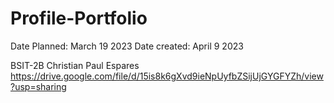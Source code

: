 # Profile-Portfolio
Date Planned: March 19 2023
Date created: April 9 2023

BSIT-2B
Christian Paul Espares
https://drive.google.com/file/d/15is8k6gXvd9ieNpUyfbZSijUjGYGFYZh/view?usp=sharing
